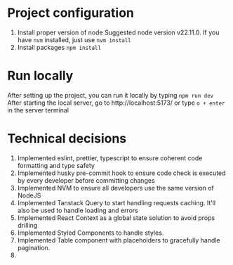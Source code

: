 # Project configuration

1. Install proper version of node
   Suggested node version v22.11.0. If you have `nvm` installed, just use `nvm install`
2. Install packages
   `npm install`

# Run locally

After setting up the project, you can run it locally by typing
`npm run dev`
After starting the local server, go to http://localhost:5173/ or type `o + enter` in the server terminal

# Technical decisions

1. Implemented eslint, prettier, typescript to ensure coherent code formatting and type safety
2. Implemented husky pre-commit hook to ensure code check is executed by every developer before committing changes
3. Implemented NVM to ensure all developers use the same version of NodeJS
4. Implemented Tanstack Query to start handling requests caching. It'll also be used to handle loading and errors
5. Implemented React Context as a global state solution to avoid props drilling
6. Implemented Styled Components to handle styles.
7. Implemented Table component with placeholders to gracefully handle pagination.
8.
